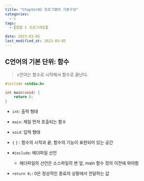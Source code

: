```yaml
---
title: "Chapter02 프로그램의 기본구성"
categories:
  - c
tags:
  - [열혈 C 프로그래밍]

date: 2023-03-05
last_modified_at: 2023-03-05
---
```


## C언어의 기본 단위: 함수

> c언어는 함수로 시작해서 함수로 끝난다.

```c
#include <stdio.h>

int main(void) {
    return 0;
}
```

- `int`: 출력 형태
- `main`: 제일 먼저 호출되는 함수
- `void`: 입력 형태

- `{` ``}`` : 함수의 시작과 끝, 함수의 기능이 표현되어 있는 공간

- `#include`: 헤더파일 선언
  - 헤더파일의 선언은 소스파일의 맨 앞, main 함수 정의 이전에 와야함

- `return 0;`: 0은 정상적인 종료의 상황에서 전달하는 값





